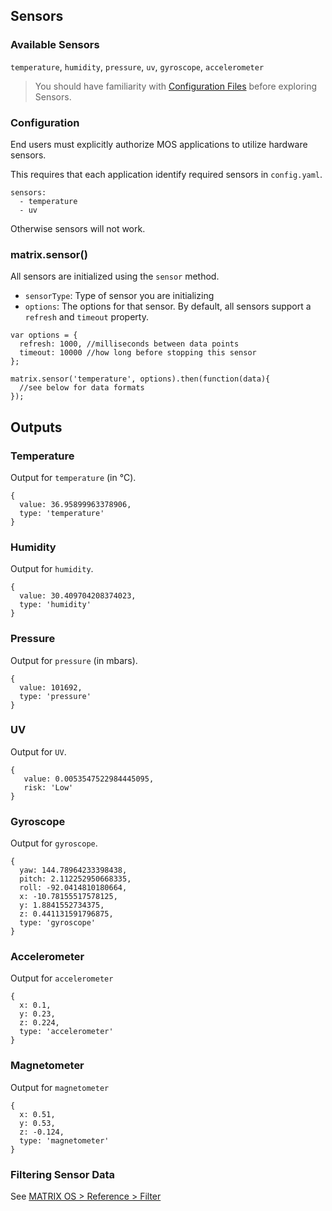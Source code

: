 ## Sensors

### Available Sensors
`temperature`, `humidity`, `pressure`, `uv`, `gyroscope`, `accelerometer`

> You should have familiarity with [Configuration Files](../overview/configuration.md) before exploring Sensors. 

### Configuration
End users must explicitly authorize MOS applications to utilize hardware sensors.

This requires that each application identify required sensors in `config.yaml`.

```
sensors:
  - temperature
  - uv
```

Otherwise sensors will not work.

### matrix.sensor()
All sensors are initialized using the `sensor` method.

* `sensorType`: Type of sensor you are initializing 
* `options`: The options for that sensor. By default, all sensors support a `refresh` and `timeout` property.

```
var options = {
  refresh: 1000, //milliseconds between data points
  timeout: 10000 //how long before stopping this sensor
};

matrix.sensor('temperature', options).then(function(data){
  //see below for data formats
});
```

## Outputs
### Temperature
Output for `temperature` (in &#8451;).
```
{
  value: 36.95899963378906,
  type: 'temperature'
}
```

### Humidity
Output for `humidity`.
```
{
  value: 30.409704208374023,
  type: 'humidity'
}
```

### Pressure
Output for `pressure` (in mbars).
```
{
  value: 101692,
  type: 'pressure'
}
```

### UV
Output for `UV`.
```
{
   value: 0.0053547522984445095,
   risk: 'Low'
}
```

### Gyroscope
Output for `gyroscope`.
```
{
  yaw: 144.78964233398438,
  pitch: 2.112252950668335,
  roll: -92.0414810180664,
  x: -10.78155517578125,
  y: 1.8841552734375,
  z: 0.441131591796875,
  type: 'gyroscope'
}

```
### Accelerometer
Output for `accelerometer`
```
{
  x: 0.1,
  y: 0.23,
  z: 0.224,
  type: 'accelerometer'
}
```
### Magnetometer
Output for `magnetometer`
```
{
  x: 0.51,
  y: 0.53,
  z: -0.124,
  type: 'magnetometer'
}
```

### Filtering Sensor Data
See [MATRIX OS > Reference > Filter](filters.md)
